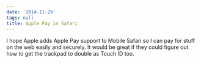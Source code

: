 ```yaml
---
date: '2014-11-29'
tags: null
title: Apple Pay in Safari
---
```


I hope Apple adds Apple Pay support to Mobile Safari so I can pay for stuff on the web easily and securely. It would be great if they could figure out how to get the trackpad to double as Touch ID too.
